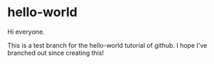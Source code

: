 # hello-world

Hi everyone.

This is a test branch for the hello-world tutorial of github. I hope I've branched out since creating this!
